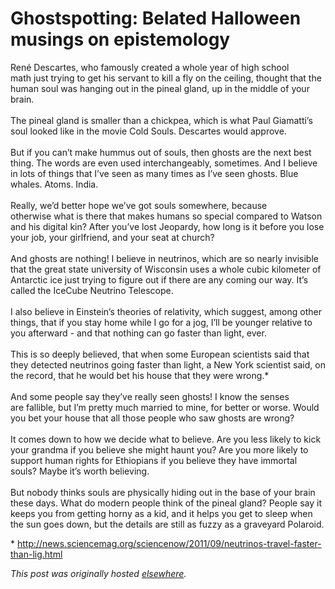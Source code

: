# Ghostspotting: Belated Halloween musings on epistemology

Ren&#233; Descartes, who famously created a whole year of high school math&#160;just trying to get his servant to kill a fly on the ceiling, thought&#160;that the human soul was hanging out in the pineal gland, up in the&#160;middle of your brain.</span><br><span class="Apple-style-span"><br>The pineal gland is smaller than a chickpea, which is what Paul&#160;Giamatti&#8217;s soul looked like in the movie Cold Souls. Descartes would&#160;approve.<br><br>But if you can&#8217;t make hummus out of souls, then ghosts are the next&#160;best thing. The words are even used interchangeably, sometimes. And I&#160;believe in lots of things that I&#8217;ve seen as many times as I&#8217;ve seen&#160;ghosts. Blue whales. Atoms. India.<br><br>Really, we&#8217;d better hope we&#8217;ve got souls somewhere, because otherwise&#160;what is there that makes humans so special compared to Watson and his&#160;digital kin? After you&#8217;ve lost Jeopardy, how long is it before you&#160;lose your job, your girlfriend, and your seat at church?<br><br>And ghosts are nothing! I believe in neutrinos, which are so nearly&#160;invisible that the great state university of Wisconsin uses a whole&#160;cubic kilometer of Antarctic ice just trying to figure out if there&#160;are any coming our way. It&#8217;s called the IceCube Neutrino Telescope.<br><br>I also believe in Einstein&#8217;s theories of relativity, which suggest,&#160;among other things, that if you stay home while I go for a jog, I&#8217;ll&#160;be younger relative to you afterward - and that nothing can go faster&#160;than light, ever.<br><br>This is so deeply believed, that when some European scientists said&#160;that they detected neutrinos going faster than light, a New York&#160;scientist said, on the record, that he would bet his house that they&#160;were wrong.\*<br><br>And some people say they&#8217;ve really seen ghosts! I know the senses are&#160;fallible, but I&#8217;m pretty much married to mine, for better or worse.&#160;Would you bet your house that all those people who saw ghosts are&#160;wrong?<br><br>It comes down to how we decide what to believe. Are you less likely to&#160;kick your grandma if you believe she might haunt you? Are you more&#160;likely to support human rights for Ethiopians if you believe they have&#160;immortal souls? Maybe it&#8217;s worth believing.<br><br>But nobody thinks souls are physically hiding out in the base of your&#160;brain these days. What do modern people think of the pineal gland?&#160;People say it keeps you from getting horny as a kid, and it helps you&#160;get to sleep when the sun goes down, but the details are still as&#160;fuzzy as a graveyard Polaroid.

\* <a href="http://news.sciencemag.org/sciencenow/2011/09/neutrinos-travel-faster-than-lig.html">http://news.sciencemag.org/sciencenow/2011/09/neutrinos-travel-faster-than-lig.html</a>


*This post was originally hosted [elsewhere](http://planspace.blogspot.com/2011/11/ghostspotting-belated-halloween-musings.html).*
